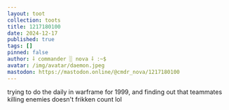 ```yaml
---
layout: toot
collection: toots
title: 1217180100
date: 2024-12-17
published: true
tags: []
pinned: false
author: ⸸ commander ░ nova ⸸ :~$
avatar: /img/avatar/daemon.jpeg
mastodon: https://mastodon.online/@cmdr_nova/1217180100
---
```


trying to do the daily in warframe for 1999, and finding out that teammates killing enemies doesn't frikken count lol
